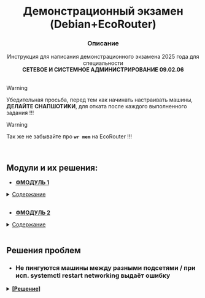 # <div align="center"><strong>Демонстрационный экзамен (Debian+EcoRouter)</strong></div>
### <div align="center"><strong>Описание</strong> </div>
<div align="center">Инструкция для написания демонстрационного экзамена 2025 года для специальности</div> <div align="center"><strong>СЕТЕВОЕ И СИСТЕМНОЕ АДМИНИСТРИРОВАНИЕ 09.02.06</strong></div>
</br>

>[!WARNING]
>Убедительная просьба, перед тем как начинать настраивать машины, **ДЕЛАЙТЕ СНАПШОТИКИ**, для отката после каждого выполненного задания !!!

>[!WARNING]
>Так же не забывайте про **`wr mem`** на EcoRouter !!!

</br>

## Модули и их решения: 

+ **[⚙️МОДУЛЬ 1]()** 
<details>
  <summary><ins>Содержание</ins></summary> 
  
  1. **[Произведите _базовую настройку_ устройств]()**
  
  2. **[Настройка _ISP_]()**
  
  3. **[Создание _ЛОКАЛЬНЫХ_ учетных записей]()**
  
  4. **[Настройте на интерфейсе _HQ-RTR_ в сторону офиса _HQ_ виртуальный коммутатор]()**
   
  5. **[Настройка безопасного удаленного доступа на серверах _HQ-SRV_ и _BR-SRV_]()**
  
  6. **[Между офисами _HQ_ и _BR_ необходимо сконфигурировать _IP-туннель_]()**

  7. **[Обеспечьте _ДИНАМИЧЕСКУЮ МАРШРУТИЗАЦИЮ_]()**

  8. **[Настройка _ДИНАМИЧЕСКОЙ ТРАНСЛЯЦИИ АДРЕСОВ_]()**

  9. **[Настройка _ПРОТОКОЛА ДИНАМИЧЕСКОЙ КОНФИГУРАЦИИ ХОСТОВ_]()**

  10. **[Настройка _DNS для офисов HQ и BR_]()**

  11. **[Настройте _ЧАСОВОЙ ПОЯС_ на всех устройствах, согласно месту проведения экзамена]()**
    
  </details>

</br>

+ **[⚙️МОДУЛЬ 2]()**
<details>
  <summary><ins>Содержание</ins></summary>

1. **[Настройте доменный контроллер _SAMBA_ на машине _BR-SRV_]()**
    
2. **[Сконфигурируйте _ФАЙЛОВОЕ ХРАНИЛИЩЕ_]()**

3. **[Настройте службу сетевого времени на базе сервиса _CHRONY_]()**

4. **[Сконфигурируйте _ANSIBLE_ на сервере BR-SRV]()**
    
5. **[Развертывание приложений в _DOCKER_ на сервере BR-SRV]()**
    
6. **[На маршрутизаторах сконфигурируйте _СТАТИЧЕСКУЮ ТРАНСЛЯЦИЮ ПОРТОВ_]()**

7. **[Запустите сервис _MOODLE_ на сервере _HQ-SRV_:]()**

8. **[Настройте веб-сервер _NGINX_ как обратный _ПРОКСИ-СЕРВЕР_ на _HQ-RTR_]()**

9. **[Удобным способом установите приложение _Яндекс Браузере_ для организаций на _HQ-CLI_]()**
  </details>

</br>

## Решения проблем

- ### Не пингуются машины между разными **подсетями** / при исп. systemctl restart networking выдаёт ошибку
<details>
  <summary><ins><strong>[Решение]</strong></ins></summary> 
  </br>
  
1. Убедитесь, что вся `адресация сети` выполнена точно по методическим материалам, и пингует соседние уст-ва.
2. При использовании `nmtui` в конфигурационном файле `/etc/network/interfaces` не должно быть никаких изменений.
3. Проверьте конфигурацию FRR маршрутизаторов HQ и BR и убедитесь, что все сети видят соседей при помощи команд:
   ```
   show ip ospf neighbor
   show ip route ospf
   ```
4. Если есть снапшоты уст-ва, где сеть всё ещё работала, рекомендую откатиться и произвести выполнение задания снова, внимательно.

  </br>
  
</details>

